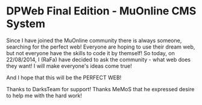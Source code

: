 DPWeb Final Edition - MuOnline CMS System
===========

Since I have joined the MuOnline community there is always someone, searching for
the perfect web!
Everyone are hoping to use their dream web, but not everyone have the skills to 
code it by themself! So today, on 22/08/2014, I (RaFa) have decided to ask the
community - what web does they want! I will make everyone's ideas come true!

And I hope that this will be the PERFECT WEB!

Thanks to DarksTeam for support!
Thanks MeMoS that he expressed desire to help me with the hard work!